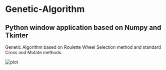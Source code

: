 # Genetic-Algorithm
## Python window application based on Numpy and Tkinter
Genetic Algorithm based on Roulette Wheel Selection method and standard Cross and Mutate methods.

![plot](C:\Users\artur\OneDrive\Pulpit\Genetic.png)
